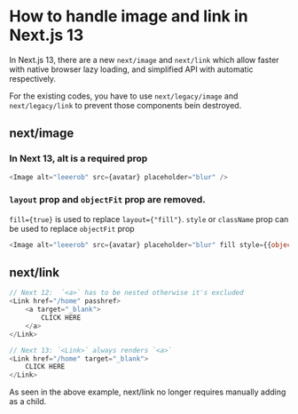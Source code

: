 # How to handle image and link in Next.js 13

In Next.js 13, there are a new `next/image` and `next/link` which allow faster with native browser lazy loading, and simplified API with automatic <a> respectively.

For the existing codes, you have to use `next/legacy/image` and `next/legacy/link` to prevent those components bein destroyed.

## next/image

### In Next 13, alt is a required prop

```js
<Image alt="leeerob" src={avatar} placeholder="blur" />
```

### `layout` prop and `objectFit` prop are removed.

`fill={true}` is used to replace `layout={"fill"}`.
`style` or `className` prop can be used to replace `objectFit` prop

```js
<Image alt="leeerob" src={avatar} placeholder="blur" fill style={{objectFit: "cover"}}>
```

## next/link

```js
// Next 12:  `<a>` has to be nested otherwise it's excluded
<Link href="/home" passhref>
    <a target="_blank">
        CLICK HERE
    </a>
</Link>

// Next 13: `<Link>` always renders `<a>`
<Link href="/home" target="_blank">
    CLICK HERE
</Link>
```

As seen in the above example, next/link no longer requires manually adding <a> as a child.
